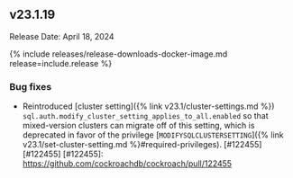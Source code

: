 ## v23.1.19

Release Date: April 18, 2024

{% include releases/release-downloads-docker-image.md release=include.release %}

<h3 id="v23-1-19-bug-fixes">Bug fixes</h3>

- Reintroduced [cluster setting]({% link v23.1/cluster-settings.md %}) `sql.auth.modify_cluster_setting_applies_to_all.enabled` so that mixed-version clusters can migrate off of this setting, which is deprecated in favor of the privilege [`MODIFYSQLCLUSTERSETTING`]({% link v23.1/set-cluster-setting.md %}#required-privileges). [#122455][#122455]
[#122455]: https://github.com/cockroachdb/cockroach/pull/122455

